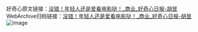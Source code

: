 好奇心原文链接：[没错！年轻人还是爱看电影哒！_商业_好奇心日报-胡昱](https://www.qdaily.com/articles/3256.html)
WebArchive归档链接：[没错！年轻人还是爱看电影哒！_商业_好奇心日报-胡昱](http://web.archive.org/web/20190623151801/https://www.qdaily.com/articles/3256.html)
![image](http://ww3.sinaimg.cn/large/007d5XDply1g3v6xtqk7sj30u02ly4qp)